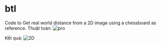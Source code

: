 # btl
Code to Get real world distance from a 2D image using a chessboard as reference.
Thuật toán:
![pro](https://user-images.githubusercontent.com/63142649/209480027-e71e57cc-8ce7-4c31-a2ee-af542272d850.jpg)

Kết quả:
![2D](https://user-images.githubusercontent.com/63142649/209479992-7bbb1931-aaab-4148-8bc3-c0b4267168b3.png)
